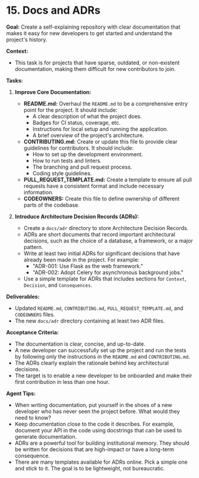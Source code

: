 # 15. Docs and ADRs

**Goal:** Create a self-explaining repository with clear documentation that makes it easy for new developers to get started and understand the project's history.

**Context:**
*   This task is for projects that have sparse, outdated, or non-existent documentation, making them difficult for new contributors to join.

**Tasks:**

1.  **Improve Core Documentation:**
    *   **README.md:** Overhaul the `README.md` to be a comprehensive entry point for the project. It should include:
        *   A clear description of what the project does.
        *   Badges for CI status, coverage, etc.
        *   Instructions for local setup and running the application.
        *   A brief overview of the project's architecture.
    *   **CONTRIBUTING.md:** Create or update this file to provide clear guidelines for contributors. It should include:
        *   How to set up the development environment.
        *   How to run tests and linters.
        *   The branching and pull request process.
        *   Coding style guidelines.
    *   **PULL_REQUEST_TEMPLATE.md:** Create a template to ensure all pull requests have a consistent format and include necessary information.
    *   **CODEOWNERS:** Create this file to define ownership of different parts of the codebase.

2.  **Introduce Architecture Decision Records (ADRs):**
    *   Create a `docs/adr` directory to store Architecture Decision Records.
    *   ADRs are short documents that record important architectural decisions, such as the choice of a database, a framework, or a major pattern.
    *   Write at least two initial ADRs for significant decisions that have already been made in the project. For example:
        *   "ADR-001: Use Flask as the web framework."
        *   "ADR-002: Adopt Celery for asynchronous background jobs."
    *   Use a simple template for ADRs that includes sections for `Context`, `Decision`, and `Consequences`.

**Deliverables:**
*   Updated `README.md`, `CONTRIBUTING.md`, `PULL_REQUEST_TEMPLATE.md`, and `CODEOWNERS` files.
*   The new `docs/adr` directory containing at least two ADR files.

**Acceptance Criteria:**
*   The documentation is clear, concise, and up-to-date.
*   A new developer can successfully set up the project and run the tests by following only the instructions in the `README.md` and `CONTRIBUTING.md`.
*   The ADRs clearly explain the rationale behind key architectural decisions.
*   The target is to enable a new developer to be onboarded and make their first contribution in less than one hour.

**Agent Tips:**
*   When writing documentation, put yourself in the shoes of a new developer who has never seen the project before. What would they need to know?
*   Keep documentation close to the code it describes. For example, document your API in the code using docstrings that can be used to generate documentation.
*   ADRs are a powerful tool for building institutional memory. They should be written for decisions that are high-impact or have a long-term consequence.
*   There are many templates available for ADRs online. Pick a simple one and stick to it. The goal is to be lightweight, not bureaucratic.
